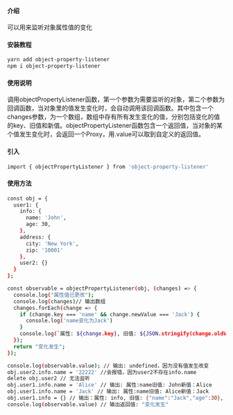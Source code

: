#### 介绍
可以用来监听对象属性值的变化

#### 安装教程
```bash
yarn add object-property-listener
npm i object-property-listener
```

#### 使用说明
调用objectPropertyListener函数，第一个参数为需要监听的对象，第二个参数为回调函数，当对象里的值发生变化时，会自动调用该回调函数。其中包含一个changes参数，为一个数组，数组中存有所有发生变化的值，分别包括变化的值的key、旧值和新值。objectPropertyListener函数包含一个返回值，当对象的某个值发生变化时，会返回一个Proxy，用.value可以取到自定义的返回值。

#### 引入
```bash
import { objectPropertyListener } from 'object-property-listener'
```

#### 使用方法
```bash
const obj = {
  user1: {
    info: {
      name: 'John',
      age: 30,
    },
    address: {
      city: 'New York',
      zip: '10001'
    },
    user2: {}
  }
};

const observable = objectPropertyListener(obj, (changes) => {
  console.log("属性值已更改");
  console.log(changes)// 输出数组
  changes.forEach(change => {
    if (change.key === 'name' && change.newValue === 'Jack') {
      console.log('name变化为Jack')
    }
    console.log(`属性: ${change.key}, 旧值: ${JSON.stringify(change.oldValue)}, 新值: ${JSON.stringify(change.newValue)}`); // 打印两次，因为obj.user1.info.name改变了两次
  });
  return "变化发生";
});

console.log(observable.value); // 输出: undefined，因为没有值发生改变
obj.user2.info.name = '22222' //会报错，因为user2不存在info.name
delete obj.user2 // 无法监听
obj.user1.info.name = 'Alice' // 输出: 属性:name旧值: John新值：Alice
obj.user1.info.name = 'Jack' // 输出: 属性:name旧值: Alice新值：Jack
obj.user1.info = {} // 输出：属性: info, 旧值: {"name":"Jack","age":30}, 新值: {}
console.log(observable.value) // 输出返回值: "变化发生"
```